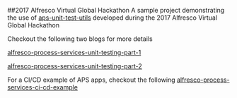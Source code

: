 ##2017 Alfresco Virtual Global Hackathon
A sample project demonstrating the use of [aps-unit-test-utils](https://github.com/fcorti/aps-unit-test-utils) developed during the 2017 Alfresco Virtual Global Hackathon

Checkout the following two blogs for more details

[alfresco-process-services-unit-testing-part-1](https://community.alfresco.com/community/bpm/blog/2017/10/13/alfresco-process-services-unit-testing-i)

[alfresco-process-services-unit-testing-part-2](https://community.alfresco.com/community/bpm/blog/2017/10/13/alfresco-process-services-unit-testing-ii)

For a CI/CD example of APS apps, checkout the following
[alfresco-process-services-ci-cd-example](https://community.alfresco.com/community/bpm/blog/2017/10/11/cicd-example-for-alfresco-process-services-applications)

